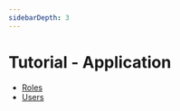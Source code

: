 ```yaml
---
sidebarDepth: 3
---
```


# Tutorial - Application

- [Roles](../application-metadata/roles.md)
- [Users](../application-metadata/users.md)
